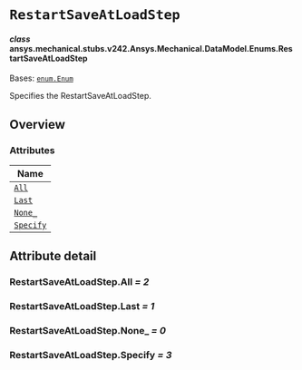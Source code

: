 # `RestartSaveAtLoadStep`



#### *class* ansys.mechanical.stubs.v242.Ansys.Mechanical.DataModel.Enums.RestartSaveAtLoadStep

Bases: [`enum.Enum`](https://docs.python.org/3/library/enum.html#enum.Enum)

Specifies the RestartSaveAtLoadStep.

<!-- !! processed by numpydoc !! -->

<a id="overview"></a>

## Overview

### Attributes

| Name |
| --------------------------------------------- |
| [`All`](#RestartSaveAtLoadStep.All) |
| [`Last`](#RestartSaveAtLoadStep.Last) |
| [`None_`](#RestartSaveAtLoadStep.None_) |
| [`Specify`](#RestartSaveAtLoadStep.Specify) |

<a id="attribute-detail"></a>

## Attribute detail

<a id="RestartSaveAtLoadStep.All"></a>

### RestartSaveAtLoadStep.All *= 2*

<a id="RestartSaveAtLoadStep.Last"></a>

### RestartSaveAtLoadStep.Last *= 1*

<a id="RestartSaveAtLoadStep.None_"></a>

### RestartSaveAtLoadStep.None_ *= 0*

<a id="RestartSaveAtLoadStep.Specify"></a>

### RestartSaveAtLoadStep.Specify *= 3*


